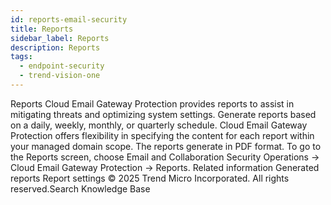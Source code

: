 ```yaml
---
id: reports-email-security
title: Reports
sidebar_label: Reports
description: Reports
tags:
  - endpoint-security
  - trend-vision-one
---
```


 Reports Cloud Email Gateway Protection provides reports to assist in mitigating threats and optimizing system settings. Generate reports based on a daily, weekly, monthly, or quarterly schedule. Cloud Email Gateway Protection offers flexibility in specifying the content for each report within your managed domain scope. The reports generate in PDF format. To go to the Reports screen, choose Email and Collaboration Security Operations → Cloud Email Gateway Protection → Reports. Related information Generated reports Report settings © 2025 Trend Micro Incorporated. All rights reserved.Search Knowledge Base